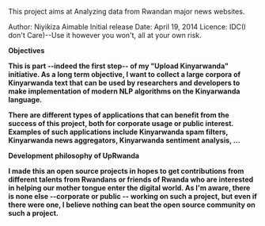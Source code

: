 This project aims at Analyzing data from Rwandan major news websites.

Author: Niyikiza Aimable
Initial release Date: April 19, 2014
Licence: IDC(I don't Care)--Use it however you won't, all at your own risk.

<b> Objectives

This is part --indeed the first step-- of my "Upload Kinyarwanda" initiative. As a long term objective, I want to collect a large corpora of Kinyarwanda text that can be used by researchers and developers to make implementation of modern NLP algorithms on the Kinyarwanda language. 

There are different types of applications that can benefit from the success of this project, both for corporate usage or public interest. Examples of such applications include Kinyarwanda spam filters, Kinyarwanda news aggregators, Kinyarwanda sentiment analysis, ...


<b>Development philosophy of UpRwanda

I made this an open source projects in hopes to get contributions from different talents from Rwandans or friends of Rwanda who are interested in helping our mother tongue enter the digital world. As I'm aware, there is none else --corporate or public -- working on such a project, but even if there were one, I believe nothing can beat the open source community on such a project.

